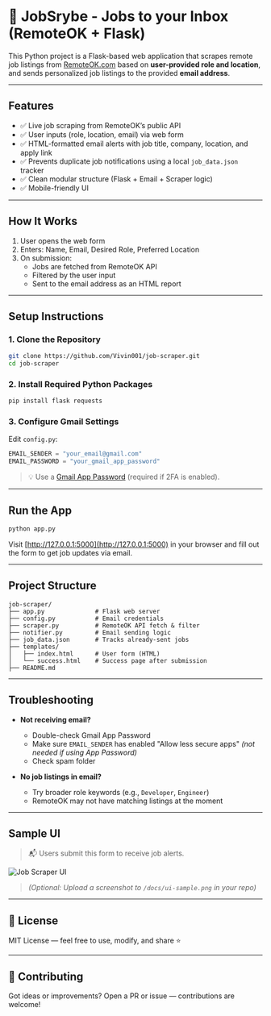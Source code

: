 # 💼 JobSrybe - Jobs to your Inbox (RemoteOK + Flask)

This Python project is a Flask-based web application that scrapes remote job listings from [RemoteOK.com](https://remoteok.com) based on **user-provided role and location**, and sends personalized job listings to the provided **email address**.

---

## Features

- ✅ Live job scraping from RemoteOK’s public API  
- ✅ User inputs (role, location, email) via web form  
- ✅ HTML-formatted email alerts with job title, company, location, and apply link  
- ✅ Prevents duplicate job notifications using a local `job_data.json` tracker  
- ✅ Clean modular structure (Flask + Email + Scraper logic)  
- ✅ Mobile-friendly UI  

---

##  How It Works

1. User opens the web form  
2. Enters: Name, Email, Desired Role, Preferred Location  
3. On submission:  
   - Jobs are fetched from RemoteOK API  
   - Filtered by the user input  
   - Sent to the email address as an HTML report  

---

##  Setup Instructions

### 1. Clone the Repository

```bash
git clone https://github.com/Vivin001/job-scraper.git
cd job-scraper
```

### 2. Install Required Python Packages

```bash
pip install flask requests
```

### 3. Configure Gmail Settings

Edit `config.py`:

```python
EMAIL_SENDER = "your_email@gmail.com"
EMAIL_PASSWORD = "your_gmail_app_password"
```

> 💡 Use a [Gmail App Password](https://myaccount.google.com/apppasswords) (required if 2FA is enabled).

---

##  Run the App

```bash
python app.py
```

Visit [http://127.0.0.1:5000](http://127.0.0.1:5000) in your browser and fill out the form to get job updates via email.

---

##  Project Structure

```
job-scraper/
├── app.py              # Flask web server
├── config.py           # Email credentials
├── scraper.py          # RemoteOK API fetch & filter
├── notifier.py         # Email sending logic
├── job_data.json       # Tracks already-sent jobs
├── templates/
│   ├── index.html      # User form (HTML)
│   └── success.html    # Success page after submission
├── README.md
```

---

##  Troubleshooting

- **Not receiving email?**
  - Double-check Gmail App Password
  - Make sure `EMAIL_SENDER` has enabled "Allow less secure apps" *(not needed if using App Password)*
  - Check spam folder

- **No job listings in email?**
  - Try broader role keywords (e.g., `Developer`, `Engineer`)
  - RemoteOK may not have matching listings at the moment

---

##  Sample UI

> 📬 Users submit this form to receive job alerts.

![Job Scraper UI](https://raw.githubusercontent.com/Vivin001/job-scraper/main/docs/ui-sample.png)

> *(Optional: Upload a screenshot to `/docs/ui-sample.png` in your repo)*

---

## 📜 License

MIT License — feel free to use, modify, and share ⭐

---

## 🤝 Contributing

Got ideas or improvements? Open a PR or issue — contributions are welcome!
